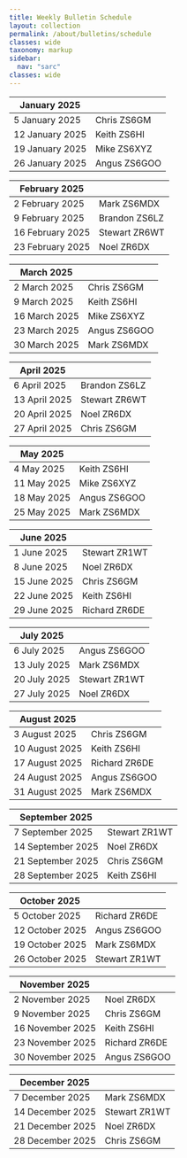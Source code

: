 ```yaml
---
title: Weekly Bulletin Schedule
layout: collection
permalink: /about/bulletins/schedule
classes: wide
taxonomy: markup
sidebar:
  nav: "sarc"
classes: wide
---
```


|January 2025||
|-------|-------|
|5 January 2025|Chris ZS6GM|
|12 January 2025|Keith ZS6HI|
|19 January 2025|Mike ZS6XYZ|
|26 January 2025|Angus ZS6GOO|

|February 2025||
|-------|-------|
|2 February 2025|Mark ZS6MDX|
|9 February 2025|Brandon ZS6LZ|
|16 February 2025|Stewart ZR6WT|
|23 February 2025|Noel ZR6DX|

|March 2025||
|-------|-------|
|2 March 2025|Chris ZS6GM|
|9 March 2025|Keith ZS6HI|
|16 March 2025|Mike ZS6XYZ|
|23 March 2025|Angus ZS6GOO|
|30 March 2025|Mark ZS6MDX|

|April 2025||
|-------|-------|
|6 April 2025|Brandon ZS6LZ|
|13 April 2025|Stewart ZR6WT|
|20 April 2025|Noel ZR6DX|
|27 April 2025|Chris ZS6GM|

|May 2025||
|-------|-------|
|4 May 2025|Keith ZS6HI|
|11 May 2025|Mike ZS6XYZ|
|18 May 2025|Angus ZS6GOO|
|25 May 2025|Mark ZS6MDX|

|June 2025||
|-------|-------|
|1 June 2025|Stewart ZR1WT|
|8 June 2025|Noel ZR6DX|
|15 June 2025|Chris ZS6GM|
|22 June 2025|Keith ZS6HI|
|29 June 2025|Richard ZR6DE|

|July 2025||
|-------|-------|
|6 July 2025|Angus ZS6GOO|
|13 July 2025|Mark ZS6MDX|
|20 July 2025|Stewart ZR1WT|
|27 July 2025|Noel ZR6DX|

|August 2025||
|-------|-------|
|3 August 2025|Chris ZS6GM|
|10 August 2025|Keith ZS6HI|
|17 August 2025|Richard ZR6DE|
|24 August 2025|Angus ZS6GOO|
|31 August 2025|Mark ZS6MDX|

|September 2025||
|-------|-------|
|7 September 2025|Stewart ZR1WT|
|14 September 2025|Noel ZR6DX|
|21 September 2025|Chris ZS6GM|
|28 September 2025|Keith ZS6HI|

|October 2025||
|-------|-------|
|5 October 2025|Richard ZR6DE|
|12 October 2025|Angus ZS6GOO|
|19 October 2025|Mark ZS6MDX|
|26 October 2025|Stewart ZR1WT|

|November 2025||
|-------|-------|
|2 November 2025|Noel ZR6DX|
|9 November 2025|Chris ZS6GM|
|16 November 2025|Keith ZS6HI|
|23 November 2025|Richard ZR6DE|
|30 November 2025|Angus ZS6GOO|

|December 2025||
|-------|-------|
|7 December 2025|Mark ZS6MDX|
|14 December 2025|Stewart ZR1WT|
|21 December 2025|Noel ZR6DX|
|28 December 2025|Chris ZS6GM|
